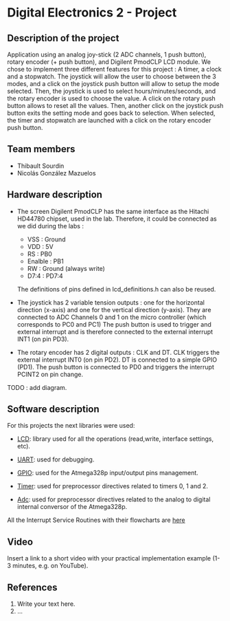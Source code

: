 # Digital Electronics 2 - Project

## Description of the project

Application using an analog joy-stick (2 ADC channels, 1 push button), rotary encoder (+ push button), and Digilent PmodCLP LCD module.
We chose to implement three different features for this project : A timer, a clock and a stopwatch. The joystick will allow the user to choose between the 3 modes, and a click on the joystick push button will allow to setup the mode selected. Then, the joystick is used to select hours/minutes/seconds, and the rotary encoder is used to choose the value. A click on the rotary push button allows to reset all the values. Then, another click on the joystick push button exits the setting mode and goes back to selection. When selected, the timer and stopwatch are launched with a click on the rotary encoder push button.

## Team members

* Thibault Sourdin
* Nicolás González Mazuelos

## Hardware description

- The screen Digilent PmodCLP has the same interface as the Hitachi HD44780 chipset, used in the lab. Therefore, it could be connected as we did during the labs :
  - VSS : Ground
  - VDD : 5V
  - RS : PB0
  - Enalble : PB1
  - RW : Ground (always write)
  - D7:4 : PD7:4

  The definitions of pins defined in lcd_definitions.h can also be reused.

- The joystick has 2 variable tension outputs : one for the horizontal direction (x-axis) and one for the vertical direction (y-axis). They are connected to ADC Channels 0 and 1 on the micro controller (which corresponds to PC0 and PC1) The push button is used to trigger and external interrupt and is therefore connected to the external interrupt INT1 (on pin PD3).

- The rotary encoder has 2 digital outputs : CLK and DT. CLK triggers the external interrupt INT0 (on pin PD2). DT is connected to a simple GPIO (PD1). The push button is connected to PD0 and triggers the interrupt PCINT2 on pin change.

TODO : add diagram.

## Software description
For this projects the next libraries were used:
* [LCD](./lib/lcd): library used for all the operations (read,write, interface settings, etc).
* [UART](./lib/uart): used for debugging.

* [GPIO](./lib/gpio): used for the Atmega328p input/output pins management.
* [Timer](./include/timer.h): used for preprocessor directives related to timers 0, 1 and 2. 
* [Adc](./include/adc.h): used for preprocessor directives related to the analog to digital internal conversor of the Atmega328p.

All the Interrupt Service Routines with their flowcharts are [here](./Documentation)

## Video

Insert a link to a short video with your practical implementation example (1-3 minutes, e.g. on YouTube).

## References

1. Write your text here.
2. ...
